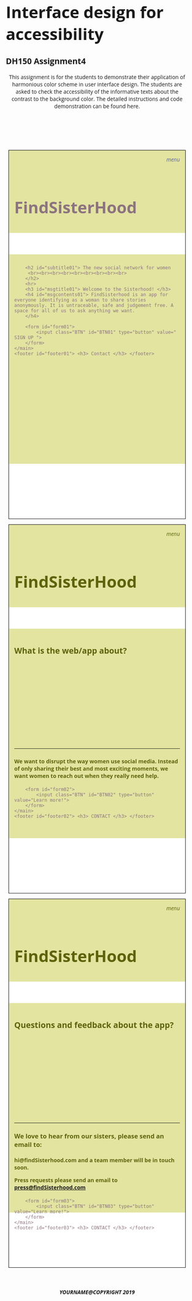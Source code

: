 <!doctype html>
<html>
<head> 
    <link href="https://fonts.googleapis.com/css?family=Open+Sans&display=swap" rel="stylesheet">    
    <link href="https://fonts.googleapis.com/icon?family=Material+Icons"
      rel="stylesheet">
</head>
    
<style> 
    body {
        margin: 100px 100px 0px 100px;
        display: flex;
        flex-direction: column;
        font-family: 'Open Sans', sans-serif;
    }
    
    header, footer, nav, main {
        padding: 1em;
        /* border: dotted 1px gray; */
    }
    
    footer {
        text-align: center;
    }
    
    nav {
        text-align: right;
    }
    
    nav:hover {
        cursor: pointer;
    }
    
    #contents {
        /* margin: auto;*/
        display: flex;
        flex-flow: row wrap;
        justify-content: center;
        align-items: center;
        overflow: hidden;
    }
    
    article {
        margin: 0.5em; 
        width: 480px;
        height: 960px;
        border: solid 1px black;
        /* overflow: hidden; */
        background-color: hsl(330, 0%, 100%);
        color: hsl(330, 10%, 50%);
    }
    
    .screen {
        overflow: hidden;
    }
    
    article > header {
        height: 10em;
    }

    article > main {
        height: 37em;
    }
    
    article > footer {
        height: 3.5em;
        background-color: black;
        color: white;
    }
    
    h1, h2 {
        text-align: left;
    }
    
    h1 {
        font-size: 3em;
    }
    
    form {
        display: flex;
        flex-flow: row wrap;
        justify-content: center;
        align-items: center;
    }
    
    .BTN { /* default button design */
        width: 240px;
        background-color: #4CAF50; /* change this for button color */
        border: none;
        color: white; /* change this for button label color */
        padding: 15px 32px;
        font-family: 'Open Sans', sans-serif;
        text-align: center;
        text-decoration: none;
        display: inline-block;
        font-size: 1.5em;
    }
    
    /* ----------------- put your css code here --------------------- */
    
    /* the first screen design */
    #nav01 {
        background-color: RGB(226,228,160); /* change this for background color */
        color:  RGB(93,99,160); /* change this for text color */
    }
    #header01 {
        background-color: RGB(226,228,160) ; /* change this for background color */
    } 
    
    #title01 {
        color: RGB(93,99,160); /* change this for text color */
    } 
    
    #main01 {
        background-color: RGB(226,228,160); /* change this for background color */
    }
    
    #subtitle01 {
        color: RGB(93,99,10); /* change this for text color */
    } 
    
    #msgtitle01 {
        color: RGB(93,99,10); /* change this for text color */
    } 
    
    #msgcontents01 {
        color: RGB(93,99,10); /* change this for text color */
    } 
    
    #form01 {
        background-color: RGB(226,228,160); /* change this for background color */
    } 
    
    #BTN01 {
        background-color: RGB(93,99,10); /* change this for button color */
        color: RGB(226,228,160); /* change this for button label color */
    } 
    
    #footer01 {
        background-color: RGB(93,99,10); /* change this for background color */
        color:  RGB(226,228,160); /* change this for text color */  
    }
    
    /* the second screen design */
    
    #nav02 {
        background-color: RGB(226,228,160); /* change this for background color */
        color: RGB(93,99,10); /* change this for text color */
    }
    #header02 {
        background-color: RGB(226,228,160); /* change this for background color */
    } 
    
    #title02 {
        color:  RGB(93,99,10); /* change this for text color */
    } 
    
    #main02 {
        background-color: RGB(226,228,160); /* change this for background color */
    }
    
    #subtitle02 {
        color: RGB(93,99,10); /* change this for text color */
    } 
    
    #msgtitle02 {
        color: RGB(93,99,10); /* change this for text color */
    } 
    
    #msgcontents02 {
        color: RGB(93,99,10); /* change this for text color */
    } 
    
    #form02 {
        background-color: RGB(226,228,160); /* change this for background color */
    } 
    
    #BTN02 {
        background-color: RGB(93,99,10); /* change this for button color */
        color: RGB(226,228,160); /* change this for button label color */
    } 
    
    #footer02 {
        background-color: RGB(93,99,10); /* change this for background color */
        color:RGB(226,228,160); /* change this for text color */  
    }
    
    /* the third screen design */
    
    #nav03 {
        background-color: RGB(226,228,160); /* change this for background color */
        color: RGB(93,99,10); /* change this for text color */
    }
    #header03 {
        background-color: RGB(226,228,160); /* change this for background color */
    } 
    
    #title03 {
        color: RGB(93,99,10); /* change this for text color */
    } 
    
    #main03{
        background-color: RGB(226,228,160); /* change this for background color */
    }
    
    #subtitle03 {
        color: RGB(93,99,10); /* change this for text color */
    } 
    
    #msgtitle03 {
        color: RGB(93,99,10); /* change this for text color */
    } 
    
    #msgcontents03 {
        color: RGB(93,99,10); /* change this for text color */
    } 
    
    #form03 {
        background-color:RGB(226,228,160); /* change this for background color */
    } 
    
    #BTN03 {
        background-color:RGB(93,99,10); /* change this for button color */
        color: RGB(226,228,160); /* change this for button label color */
    } 
    
    #footer03 {
        background-color:RGB(93,99,10); /* change this for background color */
        color: RGB(226,228,160); /* change this for text color */  
    }
</style>
    
<body>
<header id="title">
    <h1> Interface design for accessibility</h1>
    <h2> DH150 Assignment4 </h2>
    <p> This assignment is for the students to demonstrate their application of harmonious color scheme in user interface design. The students are asked to check the accessibility of the informative texts about the contrast to the background color. The detailed instructions and code demonstration can be found here. </p>
</header>
<main id="contents">
    
<article class="screen" id="design01">
    <nav id="nav01"> <i class="material-icons"> menu</i> </nav>
    <header id="header01"> <h1> FindSisterHood  </h1> 
    </header>
     <main id="main01"> 
        
        <h2 id="subtitle01"> The new social network for women 
         <br><br><br><br><br><br><br><br><br>
        </h2>
        <hr>
        <h3 id="msgtitle01"> Welcome to the Sisterhood! </h3> 
        <h4 id="msgcontents01"> FindSisterhood is an app for everyone identifying as a woman to share stories anonymously. It is untraceable, safe and judgement free. A space for all of us to ask anything we want. 
        </h4>
        
        <form id="form01">
            <input class="BTN" id="BTN01" type="button" value=" SIGN UP ">
        </form>
    </main>
    <footer id="footer01"> <h3> Contact </h3> </footer>
</article>

<article class="screen" id="design02">
    <nav id="nav02"> <i class="material-icons"> menu</i> </nav>
    <header id="header01"> 
        <h1 id="title02"> FindSisterHood </h1> 
    </header>
    <main id="main02"> 
        <h2 id="subtitle02"> What is the web/app about? 
         <br><br><br><br><br><br><br><br><br>
        </h2>
        <hr>
        <h3 id="msgtitle02">  </h3> 
        <h4 id="msgcontents02"> We want to disrupt the way women use social media. Instead of only sharing their best and most exciting moments, we want women to reach out when they really need help.
        </h4>
        
        <form id="form02">
            <input class="BTN" id="BTN02" type="button" value="Learn more!">
        </form>
    </main>
    <footer id="footer02"> <h3> CONTACT </h3> </footer>
</article>
    
<article class="screen" id="design03">
    <nav id="nav03"> <i class="material-icons"> menu</i> </nav>
    <header id="header03"> 
        <h1 id="title03"> FindSisterHood </h1> 
    </header>
    <main id="main03"> 
        <h2 id="subtitle03"> Questions and feedback about the app?
         <br><br><br><br><br><br><br><br><br>
        </h2>
        <hr>
        <h3 id="msgtitle03">We love to hear from our sisters, please send an email to: </h3> 
        <h4 id="msgcontents03"> hi@findSisterhood.com and a team member will be in touch soon.

Press requests please send an email to press@findSisterhood.com
        </h4>
        
        <form id="form03">
            <input class="BTN" id="BTN03" type="button" value="Learn more!">
        </form>
    </main>
    <footer id="footer03"> <h3> CONTACT </h3> </footer>
</article>




</main>
<footer>
    <h5> YOURNAME@COPYRIGHT 2019 </h5>
</footer>

</body>
</html>

